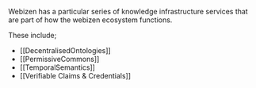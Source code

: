 Webizen has a particular series of knowledge infrastructure services that are part of how the webizen ecosystem functions.

These include;
- [[DecentralisedOntologies]]
- [[PermissiveCommons]]
- [[TemporalSemantics]]
- [[Verifiable Claims & Credentials]]
